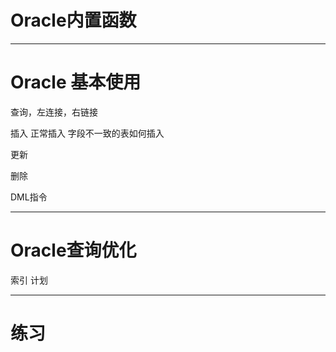 # Oracle内置函数

--- 
# Oracle 基本使用
查询，左连接，右链接

插入
正常插入
字段不一致的表如何插入

更新

删除

DML指令

---
# Oracle查询优化
索引
计划

---
# 练习
